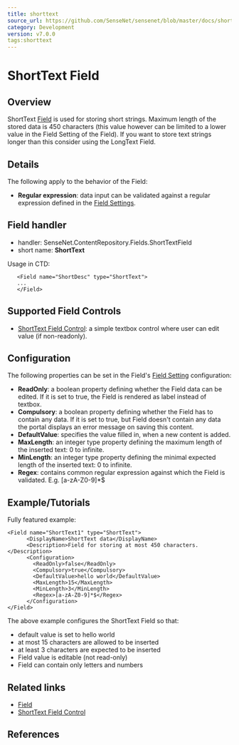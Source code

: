 ```yaml
---
title: shorttext
source_url: https://github.com/SenseNet/sensenet/blob/master/docs/shorttext.md
category: Development
version: v7.0.0
tags:shorttext
---
```

# ShortText Field
 
## Overview

ShortText [Field](http://wiki.sensenet.com/Field) is used for storing short strings. Maximum length of the stored data is 450 characters (this value however can be limited to a lower value in the Field Setting of the Field). If you want to store text strings longer than this consider using the LongText Field.

## Details

The following apply to the behavior of the Field:

- **Regular expression**: data input can be validated against a regular expression defined in the [Field Settings](http://wiki.sensenet.com/Field_Setting).

## Field handler
- handler: SenseNet.ContentRepository.Fields.ShortTextField
- short name: **ShortText**

Usage in CTD:
```
   <Field name="ShortDesc" type="ShortText">
   ...
   </Field>
```

## Supported Field Controls
- [ShortText Field Control](http://wiki.sensenet.com/ShortText_Field_Control): a simple textbox control where user can edit value (if non-readonly).

## Configuration
The following properties can be set in the Field's [Field Setting](http://wiki.sensenet.com/Field_Setting) configuration:

- **ReadOnly**: a boolean property defining whether the Field data can be edited. If it is set to true, the Field is rendered as label instead of textbox.
- **Compulsory**: a boolean property defining whether the Field has to contain any data. If it is set to true, but Field doesn't contain any data the portal displays an error message on saving this content.
- **DefaultValue**: specifies the value filled in, when a new content is added.
- **MaxLength**: an integer type property defining the maximum length of the inserted text: 0 to infinite.
- **MinLength**: an integer type property defining the minimal expected length of the inserted text: 0 to infinite.
- **Regex**: contains common regular expression against which the Field is validated. E.g. [a-zA-Z0-9]*$

## Example/Tutorials
Fully featured example:
```
<Field name="ShortText1" type="ShortText">
      <DisplayName>ShortText data</DisplayName>
      <Description>Field for storing at most 450 characters.</Description>
      <Configuration>
        <ReadOnly>false</ReadOnly>
        <Compulsory>true</Compulsory>
        <DefaultValue>hello world</DefaultValue>
        <MaxLength>15</MaxLength>
        <MinLength>3</MinLength>
        <Regex>[a-zA-Z0-9]*$</Regex>
      </Configuration>
</Field>
```
The above example configures the ShortText Field so that:

- default value is set to hello world
- at most 15 characters are allowed to be inserted
- at least 3 characters are expected to be inserted
- Field value is editable (not read-only)
- Field can contain only letters and numbers
## Related links
- [Field](http://wiki.sensenet.com/Field)
- [ShortText Field Control](http://wiki.sensenet.com/ShortText_Field_Control)
## References
